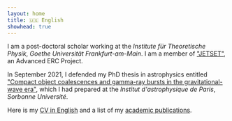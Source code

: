 ```yaml
---
layout: home
title: 🇺🇸 English
showhead: true
---
```



I am a post-doctoral scholar working at the *Institute für Theoretische Physik*, *Goethe Universität Frankfurt-am-Main*. I am a member of ["JETSET"](https://jetset-erc.org/), an Advanced ERC Project.

In September 2021, I defended my PhD thesis in astrophysics entitled ["Compact object coalescences and gamma-ray bursts in the gravitational-wave era"](https://bandang0.github.io/rduqueonline/docs/PGRBGWE211001_archive.pdf), which I had prepared at the *Institut d'astrophysique de Paris*, *Sorbonne Université*.

Here is my [CV in English](https://bandang0.github.io/rduqueonline/docs/CV____EN.pdf) and a list of my [academic publications](https://ui.adsabs.harvard.edu/public-libraries/xb2x2Cr4Q1uZ069nbnda6g).
